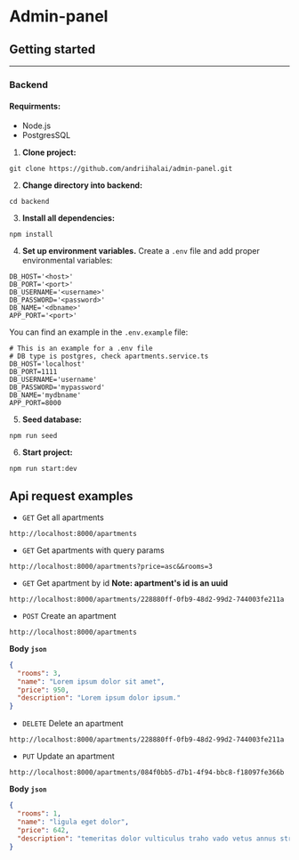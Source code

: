 # Admin-panel

## Getting started
---

### Backend

#### Requirments:
- Node.js
- PostgresSQL

1. **Clone project:**

```shell
git clone https://github.com/andriihalai/admin-panel.git
```

2. **Change directory into backend:**
```shell
cd backend
```

3. **Install all dependencies:**
```shell
npm install
```

4. **Set up environment variables.**
  Create a ```.env``` file and add proper environmental variables:

  ```shell
  DB_HOST='<host>' 
  DB_PORT='<port>'
  DB_USERNAME='<username>'
  DB_PASSWORD='<password>'
  DB_NAME='<dbname>'
  APP_PORT='<port>'
  ```

  You can find an example in the ```.env.example``` file:

  ```shell
  # This is an example for a .env file
  # DB type is postgres, check apartments.service.ts
  DB_HOST='localhost'
  DB_PORT=1111
  DB_USERNAME='username'
  DB_PASSWORD='mypassword'
  DB_NAME='mydbname'
  APP_PORT=8000
  ```

5. **Seed database:**
```shell
npm run seed
```

6. **Start project:**
```shell
npm run start:dev
```

## Api request examples

- ```GET``` Get all apartments
```
http://localhost:8000/apartments
```

- ```GET``` Get apartments with query params
```
http://localhost:8000/apartments?price=asc&&rooms=3
```

- ```GET``` Get apartment by id
**Note: apartment's id is an uuid**
```
http://localhost:8000/apartments/228880ff-0fb9-48d2-99d2-744003fe211a
```

- ```POST``` Create an apartment
```
http://localhost:8000/apartments
```

**Body ```json```**
```json
{
  "rooms": 3,
  "name": "Lorem ipsum dolor sit amet",
  "price": 950,
  "description": "Lorem ipsum dolor ipsum."
}
```

- ```DELETE``` Delete an apartment
```
http://localhost:8000/apartments/228880ff-0fb9-48d2-99d2-744003fe211a
```

- ```PUT``` Update an apartment
```
http://localhost:8000/apartments/084f0bb5-d7b1-4f94-bbc8-f18097fe366b
```
**Body ```json```**
```json
{
  "rooms": 1,
  "name": "ligula eget dolor",
  "price": 642,
  "description": "temeritas dolor vulticulus traho vado vetus annus strues terra adficio absorbeo sustineo arma"
}
```